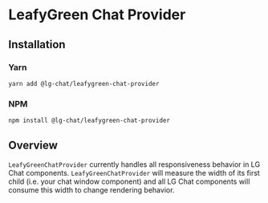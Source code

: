 # LeafyGreen Chat Provider

## Installation

### Yarn

```shell
yarn add @lg-chat/leafygreen-chat-provider
```

### NPM

```shell
npm install @lg-chat/leafygreen-chat-provider
```

## Overview

`LeafyGreenChatProvider` currently handles all responsiveness behavior in LG Chat components. `LeafyGreenChatProvider` will measure the width of its first child (i.e. your chat window component) and all LG Chat components will consume this width to change rendering behavior.
